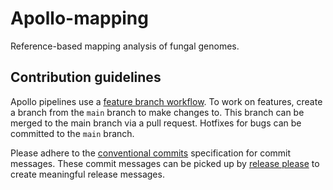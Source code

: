 # Apollo-mapping
Reference-based mapping analysis of fungal genomes.

## Contribution guidelines
Apollo pipelines use a [feature branch workflow](https://www.atlassian.com/git/tutorials/comparing-workflows/feature-branch-workflow). To work on features, create a branch from the `main` branch to make changes to. This branch can be merged to the main branch via a pull request. Hotfixes for bugs can be committed to the `main` branch.

Please adhere to the [conventional commits](https://www.conventionalcommits.org/) specification for commit messages. These commit messages can be picked up by [release please](https://github.com/googleapis/release-please) to create meaningful release messages.
